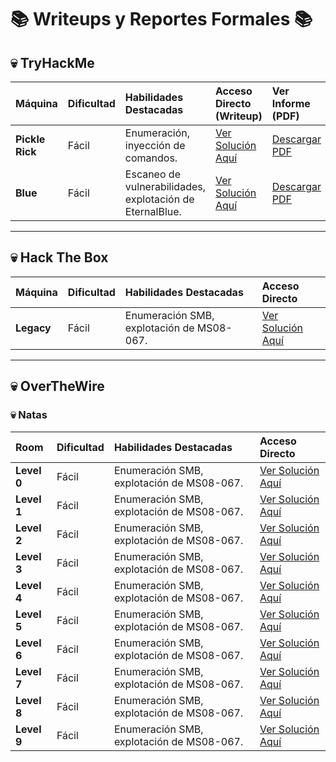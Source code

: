 # 📚 Writeups y Reportes Formales 📚

## 💀 TryHackMe

| Máquina | Dificultad | Habilidades Destacadas | Acceso Directo (Writeup) | Ver Informe (PDF) |
| :--- | :--- | :--- | :--- | :--- |
| **Pickle Rick** | Fácil | Enumeración, inyección de comandos. | [Ver Solución Aquí](TryHackMe/Pickle_Rick.md) | [Descargar PDF](TryHackMe/Pickle_Rick_Informe.pdf) |
| **Blue** | Fácil | Escaneo de vulnerabilidades, explotación de EternalBlue. | [Ver Solución Aquí](TryHackMe/Blue.md) | [Descargar PDF](TryHackMe/Blue_Informe.pdf) |
---

## 💀 Hack The Box

| Máquina | Dificultad | Habilidades Destacadas | Acceso Directo |
| :--- | :--- | :--- | :--- |
| **Legacy** | Fácil | Enumeración SMB, explotación de MS08-067. | [Ver Solución Aquí](HackTheBox/Legacy.md) |

---

## 💀 OverTheWire
### 💀 Natas
| Room | Dificultad | Habilidades Destacadas | Acceso Directo |
| :--- | :--- | :--- | :--- |
| **Level 0** | Fácil | Enumeración SMB, explotación de MS08-067. | [Ver Solución Aquí](OverTheWire/Natas0.md) |
| **Level 1** | Fácil | Enumeración SMB, explotación de MS08-067. | [Ver Solución Aquí](OverTheWire/Natas1.md) |
| **Level 2** | Fácil | Enumeración SMB, explotación de MS08-067. | [Ver Solución Aquí](OverTheWire/Natas2.md) |
| **Level 3** | Fácil | Enumeración SMB, explotación de MS08-067. | [Ver Solución Aquí](OverTheWire/Natas3.md) |
| **Level 4** | Fácil | Enumeración SMB, explotación de MS08-067. | [Ver Solución Aquí](OverTheWire/Natas4.md) |
| **Level 5** | Fácil | Enumeración SMB, explotación de MS08-067. | [Ver Solución Aquí](OverTheWire/Natas5.md) |
| **Level 6** | Fácil | Enumeración SMB, explotación de MS08-067. | [Ver Solución Aquí](OverTheWire/Natas6.md) |
| **Level 7** | Fácil | Enumeración SMB, explotación de MS08-067. | [Ver Solución Aquí](HackTheBox/Legacy.md) |
| **Level 8** | Fácil | Enumeración SMB, explotación de MS08-067. | [Ver Solución Aquí](HackTheBox/Legacy.md) |
| **Level 9** | Fácil | Enumeración SMB, explotación de MS08-067. | [Ver Solución Aquí](HackTheBox/Legacy.md) |
